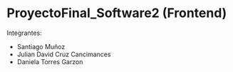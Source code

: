 # ProyectoFinal_Software2 (Frontend)

Integrantes:

- Santiago Muñoz
- Julian David Cruz Cancimances
- Daniela Torres Garzon
